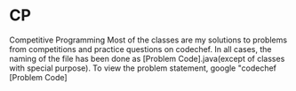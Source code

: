 # CP
Competitive Programming
Most of the classes are my solutions to problems from competitions and practice questions on codechef.
In all cases, the naming of the file has been done as [Problem Code].java(except of classes with special purpose).
To view the problem statement, google "codechef [Problem Code]
                

